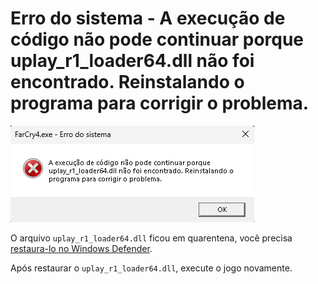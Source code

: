 # Erro do sistema - A execução de código não pode continuar porque uplay_r1_loader64.dll não foi encontrado. Reinstalando o programa para corrigir o problema.

![uplay_r1_loader64.dll](assets/errors/uplay_r1_loader64.dll.png)

O arquivo `uplay_r1_loader64.dll` ficou em quarentena, você precisa [restaura-lo no Windows Defender](restore-files.md).

Após restaurar o `uplay_r1_loader64.dll`, execute o jogo novamente.